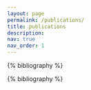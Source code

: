```yaml
---
layout: page
permalink: /publications/
title: publications
description: 
nav: true
nav_order: 1
---
```


<!-- _pages/publications.md -->

<!-- Bibsearch Feature -->

<div class="publications">

{% bibliography %}

</div>

<div class="Preprints">

{% bibliography %}

</div>
